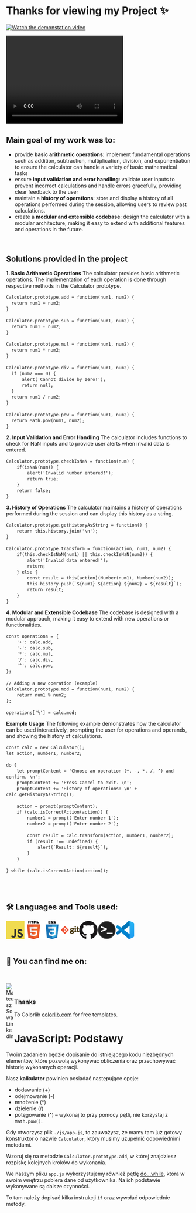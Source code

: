 # Thanks for viewing my Project ✨

[![Watch the demonstation video](https://img.youtube.com/vi/TwP6Aig89Yw/0.jpg)](./calculator_video.mp4)


<video width="320" height="240" controls>
  <source src="./calculator_video.mp4" type="video/mp4">
</video>

<br />

## Main goal of my work was to:
- provide **basic arithmetic operations**: implement fundamental operations such as addition, subtraction, multiplication, division, and exponentiation to ensure the calculator can handle a variety of basic mathematical tasks
- ensure **input validation and error handling**: validate user inputs to prevent incorrect calculations and handle errors gracefully, providing clear feedback to the user
- maintain a **history of operations**: store and display a history of all operations performed during the session, allowing users to review past calculations.
- create a **modular and extensible codebase**: design the calculator with a modular architecture, making it easy to extend with additional features and operations in the future.
<br />

## Solutions provided in the project
**1. Basic Arithmetic Operations**
The calculator provides basic arithmetic operations. The implementation of each operation is done through respective methods in the Calculator prototype.

    Calculator.prototype.add = function(num1, num2) {
      return num1 + num2; 
    }

    Calculator.prototype.sub = function(num1, num2) {
      return num1 - num2; 
    }

    Calculator.prototype.mul = function(num1, num2) {
      return num1 * num2; 
    }

    Calculator.prototype.div = function(num1, num2) {
      if (num2 === 0) {
          alert('Cannot divide by zero!');
          return null;
      }
      return num1 / num2; 
    }

    Calculator.prototype.pow = function(num1, num2) {
      return Math.pow(num1, num2);
    }
**2. Input Validation and Error Handling**
The calculator includes functions to check for NaN inputs and to provide user alerts when invalid data is entered.

    Calculator.prototype.checkIsNaN = function(num) {
        if(isNaN(num)) {
            alert('Invalid number entered!');
            return true;
        }
        return false;
    }
**3. History of Operations**
The calculator maintains a history of operations performed during the session and can display this history as a string.

    Calculator.prototype.getHistoryAsString = function() {
        return this.history.join('\n');
    }
    
    Calculator.prototype.transform = function(action, num1, num2) {
        if(this.checkIsNaN(num1) || this.checkIsNaN(num2)) {
            alert('Invalid data entered!');
            return;
        } else {
            const result = this[action](Number(num1), Number(num2));
            this.history.push(`${num1} ${action} ${num2} = ${result}`);
            return result;
        }
    }
**4. Modular and Extensible Codebase**
The codebase is designed with a modular approach, making it easy to extend with new operations or functionalities.

    const operations = {
        '+': calc.add,
        '-': calc.sub,
        '*': calc.mul,
        '/': calc.div,
        '^': calc.pow,
    };
    
    // Adding a new operation (example)
    Calculator.prototype.mod = function(num1, num2) {
        return num1 % num2;
    };
    
    operations['%'] = calc.mod;

**Example Usage**
The following example demonstrates how the calculator can be used interactively, prompting the user for operations and operands, and showing the history of calculations.

    const calc = new Calculator();
    let action, number1, number2;
    
    do {
        let promptContent = 'Choose an operation (+, -, *, /, ^) and confirm. \n';
        promptContent += 'Press Cancel to exit. \n';
        promptContent += 'History of operations: \n' + calc.getHistoryAsString();
    
        action = prompt(promptContent);
        if (calc.isCorrectAction(action)) {
            number1 = prompt('Enter number 1');
            number2 = prompt('Enter number 2');
    
            const result = calc.transform(action, number1, number2);
            if (result !== undefined) {
                alert(`Result: ${result}`);
            }
        }
    
    } while (calc.isCorrectAction(action));
<br />
<br />

## 🛠️ Languages and Tools used: 

<img align="left" alt="JavaScript" width="50px" src="https://raw.githubusercontent.com/github/explore/379d8d145b878a5b7a1c2a5b5800b1d82d5c8c8f/topics/javascript/javascript.png" />

<img align="left" alt="HTML5" width="50px" src="https://raw.githubusercontent.com/github/explore/80688e429a7d4ef2fca1e82350fe8e3517d3494d/topics/html/html.png" />

<img align="left" alt="CSS3" width="50px" src="https://raw.githubusercontent.com/github/explore/80688e429a7d4ef2fca1e82350fe8e3517d3494d/topics/css/css.png" />

<img align="left" alt="Git" width="50px" src="https://raw.githubusercontent.com/github/explore/80688e429a7d4ef2fca1e82350fe8e3517d3494d/topics/git/git.png" />

<img align="left" alt="GitHub" width="50px" src="https://raw.githubusercontent.com/github/explore/78df643247d429f6cc873026c0622819ad797942/topics/github/github.png" />

<img align="left" alt="Terminal" width="50px" src="https://raw.githubusercontent.com/github/explore/80688e429a7d4ef2fca1e82350fe8e3517d3494d/topics/terminal/terminal.png" />

<img align="left" alt="Visual Studio Code" width="50px" src="https://raw.githubusercontent.com/github/explore/80688e429a7d4ef2fca1e82350fe8e3517d3494d/topics/visual-studio-code/visual-studio-code.png" />

<br />
<br />
<br />
<br />

## :blue_heart:  You can find me on:
<br/>

[<img align="left" alt="Mateusz Sowa LinkedIn" width="22px" src="https://cdn.jsdelivr.net/npm/simple-icons@v3/icons/linkedin.svg" />](https://www.linkedin.com/in/katarzynadworakk/)

 
<br />

### Thanks
To Colorlib [colorlib.com](https://colorlib.com) for free templates.

# JavaScript: Podstawy

Twoim zadaniem będzie dopisanie do istniejącego kodu niezbędnych elementów, które pozwolą wykonywać obliczenia oraz przechowywać historię wykonanych operacji.

Nasz **kalkulator** powinien posiadać następujące opcje:

* dodawanie (+)
* odejmowanie (-)
* mnożenie (*)
* dzielenie (/)
* potęgowanie (^) – wykonaj to przy pomocy pętli, nie korzystaj z `Math.pow()`.

Gdy otworzysz plik `./js/app.js`, to zauważysz, że mamy tam już gotowy konstruktor o nazwie `Calculator`, który musimy uzupełnić odpowiednimi metodami.

Wzoruj się na metodzie `Calculator.prototype.add`, w której znajdziesz rozpiskę kolejnych kroków do wykonania.

We naszym pliku `app.js` wykorzystujemy również pętlę [do...while](https://developer.mozilla.org/pl/docs/Web/JavaScript/Referencje/Polecenia/do...while), która w swoim wnętrzu pobiera dane od użytkownika. Na ich podstawie wykonywane są dalsze czynności. 

To tam należy dopisać kilka instrukcji `if` oraz wywołać odpowiednie metody.
